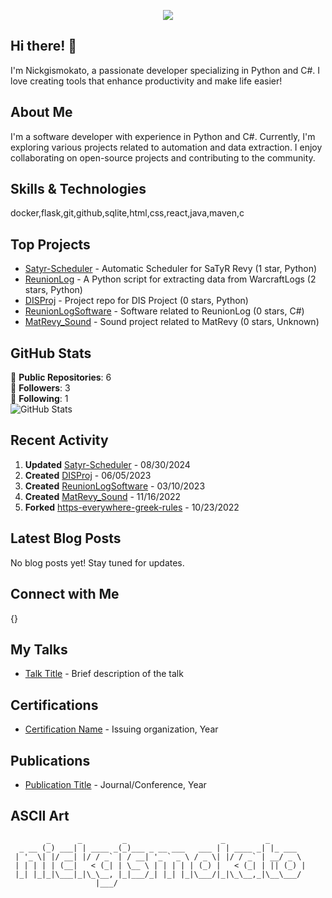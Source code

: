 <p align="center"><img src="https://git-profile-readme-banner.vercel.app/api/python?username=Nickgismokato&txt=Full%20stack%20Developer%20"></p>


## Hi there! 👋

I'm Nickgismokato, a passionate developer specializing in Python and C#. I love creating tools that enhance productivity and make life easier!

## About Me

I'm a software developer with experience in Python and C#. Currently, I'm exploring various projects related to automation and data extraction. I enjoy collaborating on open-source projects and contributing to the community.

## Skills & Technologies

docker,flask,git,github,sqlite,html,css,react,java,maven,c

## Top Projects

- [Satyr-Scheduler](https://github.com/nickgismokato/Satyr-Scheduler) - Automatic Scheduler for SaTyR Revy (1 star, Python)
- [ReunionLog](https://github.com/nickgismokato/ReunionLog) - A Python script for extracting data from WarcraftLogs (2 stars, Python)
- [DISProj](https://github.com/nickgismokato/DISProj) - Project repo for DIS Project (0 stars, Python)
- [ReunionLogSoftware](https://github.com/nickgismokato/ReunionLogSoftware) - Software related to ReunionLog (0 stars, C#)
- [MatRevy_Sound](https://github.com/nickgismokato/MatRevy_Sound) - Sound project related to MatRevy (0 stars, Unknown)

## GitHub Stats

🌟 **Public Repositories**: 6  
👥 **Followers**: 3  
🔗 **Following**: 1  
![GitHub Stats](https://github-readme-stats.vercel.app/api?username=nickgismokato&show_icons=true&theme=radical)

## Recent Activity

1. **Updated** [Satyr-Scheduler](https://github.com/nickgismokato/Satyr-Scheduler) - 08/30/2024  
2. **Created** [DISProj](https://github.com/nickgismokato/DISProj) - 06/05/2023  
3. **Created** [ReunionLogSoftware](https://github.com/nickgismokato/ReunionLogSoftware) - 03/10/2023  
4. **Created** [MatRevy_Sound](https://github.com/nickgismokato/MatRevy_Sound) - 11/16/2022  
5. **Forked** [https-everywhere-greek-rules](https://github.com/nickgismokato/https-everywhere-greek-rules) - 10/23/2022

## Latest Blog Posts

No blog posts yet! Stay tuned for updates.

## Connect with Me

{}

## My Talks

- [Talk Title](link-to-talk) - Brief description of the talk

## Certifications

- [Certification Name](link-to-certificate) - Issuing organization, Year

## Publications

- [Publication Title](link-to-publication) - Journal/Conference, Year

## ASCII Art

```
        _      _         _                     _         _        
  _ __ (_) ___| | ____ _(_)___ _ __ ___   ___ | | ____ _| |_ ___  
 | '_ \| |/ __| |/ / _` | / __| '_ ` _ \ / _ \| |/ / _` | __/ _ \ 
 | | | | | (__|   < (_| | \__ \ | | | | | (_) |   < (_| | || (_) |
 |_| |_|_|\___|_|\_\__, |_|___/_| |_| |_|\___/|_|\_\__,_|\__\___/ 
                   |___/                                          
```

<!--
**nickgismokato/nickgismokato** is a ✨ _special_ ✨ repository because its `README.md` (this file) appears on your GitHub profile.

Here are some ideas to get you started:

- 🔭 I’m currently working on ...
- 🌱 I’m currently learning ...
- 👯 I’m looking to collaborate on ...
- 🤔 I’m looking for help with ...
- 💬 Ask me about ...
- 📫 How to reach me: ...
- 😄 Pronouns: ...
- ⚡ Fun fact: ...
-->
